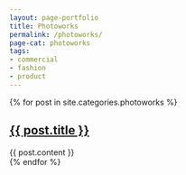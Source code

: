 ```yaml
---
layout: page-portfolio
title: Photoworks
permalink: /photoworks/
page-cat: photoworks
tags:
- commercial
- fashion
- product
---
```


<div class="posts">
  {% for post in site.categories.photoworks %}
    <article class="post photoworks {% for tags in post.tags %}{{ tags }} {% endfor %}">
      <h2><a href="{{ site.baseurl }}{{ post.url }}">
        {{ post.title }}
        </a></h2>
      {{ post.content }}
    </article>
  {% endfor %}
</div>
